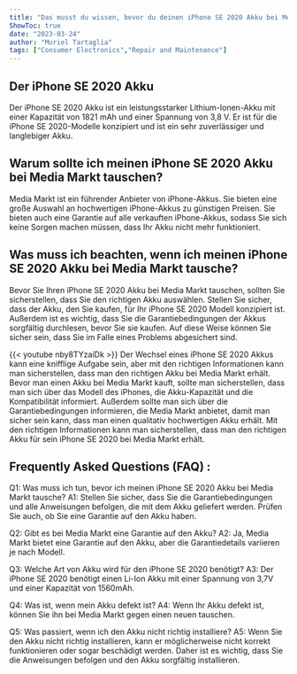 ```yaml
---
title: "Das musst du wissen, bevor du deinen iPhone SE 2020 Akku bei Media Markt tauschst!"
ShowToc: true 
date: "2023-03-24"
author: "Muriel Tartaglia" 
tags: ["Consumer Electronics","Repair and Maintenance"]
---
```

## Der iPhone SE 2020 Akku
Der iPhone SE 2020 Akku ist ein leistungsstarker Lithium-Ionen-Akku mit einer Kapazität von 1821 mAh und einer Spannung von 3,8 V. Er ist für die iPhone SE 2020-Modelle konzipiert und ist ein sehr zuverlässiger und langlebiger Akku.

## Warum sollte ich meinen iPhone SE 2020 Akku bei Media Markt tauschen?
Media Markt ist ein führender Anbieter von iPhone-Akkus. Sie bieten eine große Auswahl an hochwertigen iPhone-Akkus zu günstigen Preisen. Sie bieten auch eine Garantie auf alle verkauften iPhone-Akkus, sodass Sie sich keine Sorgen machen müssen, dass Ihr Akku nicht mehr funktioniert.

## Was muss ich beachten, wenn ich meinen iPhone SE 2020 Akku bei Media Markt tausche?
Bevor Sie Ihren iPhone SE 2020 Akku bei Media Markt tauschen, sollten Sie sicherstellen, dass Sie den richtigen Akku auswählen. Stellen Sie sicher, dass der Akku, den Sie kaufen, für Ihr iPhone SE 2020 Modell konzipiert ist. Außerdem ist es wichtig, dass Sie die Garantiebedingungen der Akkus sorgfältig durchlesen, bevor Sie sie kaufen. Auf diese Weise können Sie sicher sein, dass Sie im Falle eines Problems abgesichert sind.

{{< youtube nby8TYzaiDk >}} 
Der Wechsel eines iPhone SE 2020 Akkus kann eine knifflige Aufgabe sein, aber mit den richtigen Informationen kann man sicherstellen, dass man den richtigen Akku bei Media Markt erhält. Bevor man einen Akku bei Media Markt kauft, sollte man sicherstellen, dass man sich über das Modell des iPhones, die Akku-Kapazität und die Kompatibilität informiert. Außerdem sollte man sich über die Garantiebedingungen informieren, die Media Markt anbietet, damit man sicher sein kann, dass man einen qualitativ hochwertigen Akku erhält. Mit den richtigen Informationen kann man sicherstellen, dass man den richtigen Akku für sein iPhone SE 2020 bei Media Markt erhält.

## Frequently Asked Questions (FAQ) :
Q1: Was muss ich tun, bevor ich meinen iPhone SE 2020 Akku bei Media Markt tausche?
A1: Stellen Sie sicher, dass Sie die Garantiebedingungen und alle Anweisungen befolgen, die mit dem Akku geliefert werden. Prüfen Sie auch, ob Sie eine Garantie auf den Akku haben.

Q2: Gibt es bei Media Markt eine Garantie auf den Akku?
A2: Ja, Media Markt bietet eine Garantie auf den Akku, aber die Garantiedetails variieren je nach Modell.

Q3: Welche Art von Akku wird für den iPhone SE 2020 benötigt?
A3: Der iPhone SE 2020 benötigt einen Li-Ion Akku mit einer Spannung von 3,7V und einer Kapazität von 1560mAh.

Q4: Was ist, wenn mein Akku defekt ist?
A4: Wenn Ihr Akku defekt ist, können Sie ihn bei Media Markt gegen einen neuen tauschen.

Q5: Was passiert, wenn ich den Akku nicht richtig installiere?
A5: Wenn Sie den Akku nicht richtig installieren, kann er möglicherweise nicht korrekt funktionieren oder sogar beschädigt werden. Daher ist es wichtig, dass Sie die Anweisungen befolgen und den Akku sorgfältig installieren.


